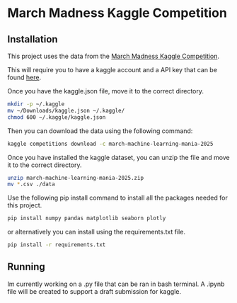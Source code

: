 # March Madness Kaggle Competition

## Installation

This project uses the data from the [March Madness Kaggle Competition](https://www.kaggle.com/competitions/march-machine-learning-mania-2025).

This will require you to have a kaggle account and a API key that can be found [here](https://www.kaggle.com/settings/).

Once you have the kaggle.json file, move it to the correct directory.

```bash
mkdir -p ~/.kaggle
mv ~/Downloads/kaggle.json ~/.kaggle/
chmod 600 ~/.kaggle/kaggle.json
```

Then you can download the data using the following command:

```bash
kaggle competitions download -c march-machine-learning-mania-2025
```

Once you have installed the kaggle dataset, you can unzip the file and move it to the correct directory.

```bash
unzip march-machine-learning-mania-2025.zip
mv *.csv ./data
```

Use the following pip install command to install all the packages needed for this project.

```bash
pip install numpy pandas matplotlib seaborn plotly
```

or alternatively you can install using the requirements.txt file.

```bash
pip install -r requirements.txt
```

## Running

Im currently working on a .py file that can be ran in bash terminal. A .ipynb file will be created to support a draft submission for kaggle.